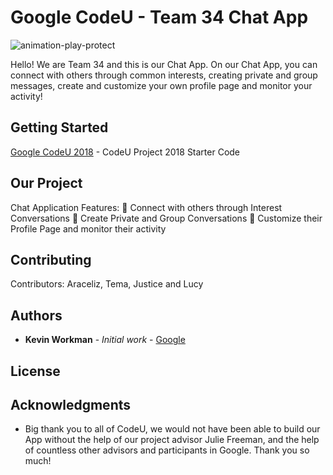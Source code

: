 # Google CodeU - Team 34 Chat App

![animation-play-protect](https://user-images.githubusercontent.com/26611391/43545076-dc723130-95a2-11e8-896b-ae2a6dffe5b2.gif)

Hello! We are Team 34 and this is our Chat App. On our Chat App, you can connect with others through common interests, creating private and group messages, create and customize your own profile page and monitor your activity!

## Getting Started

[Google CodeU 2018](https://github.com/google/codeu_project_2018) - CodeU Project 2018 Starter Code

## Our Project

 Chat Application Features:
 Connect with others through Interest Conversations
 Create Private and Group Conversations
 Customize their Profile Page and monitor their activity 


## Contributing
Contributors: Araceliz, Tema, Justice and Lucy

 

## Authors

* **Kevin Workman** - *Initial work* - [Google](https://github.com/google/codeu_project_2018)

## License

## Acknowledgments

* Big thank you to all of CodeU, we would not have been able to build our App without the help of our project advisor Julie Freeman, and the help of countless other advisors and participants in Google. Thank you so much!
